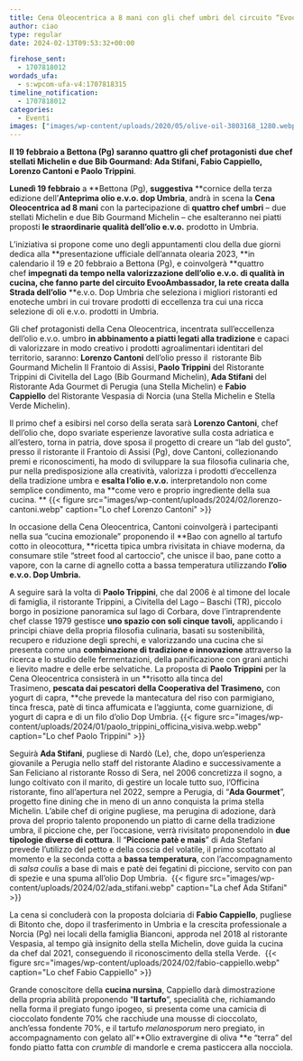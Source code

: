 ```yaml
---
title: Cena Oleocentrica a 8 mani con gli chef umbri del circuito “Evoo Ambassador”
author: ciao
type: regular
date: 2024-02-13T09:53:32+00:00

firehose_sent:
  - 1707818012
wordads_ufa:
  - s:wpcom-ufa-v4:1707818315
timeline_notification:
  - 1707818012
categories:
  - Eventi
images: ["images/wp-content/uploads/2020/05/olive-oil-3803168_1280.webp"]
---
```

**Il 19 febbraio a Bettona (Pg) saranno quattro gli chef protagonisti** **due chef stellati Michelin e due Bib Gourmand: Ada Stifani, Fabio Cappiello, Lorenzo Cantoni e Paolo Trippini**.

**Lunedì 19 febbraio**&nbsp;a&nbsp;**Bettona (Pg),&nbsp;**suggestiva**&nbsp;**cornice della terza edizione dell’**Anteprima olio e.v.o. dop Umbria**, andrà in scena la&nbsp;**Cena Oleocentrica ad 8 mani**&nbsp;con la partecipazione di&nbsp;**quattro chef umbri**&nbsp;&#8211; due stellati Michelin e due Bib Gourmand Michelin – che esalteranno nei piatti proposti&nbsp;**le straordinarie qualità dell’olio e.v.o.**&nbsp;prodotto in Umbria.

L’iniziativa si propone come uno degli appuntamenti clou della due giorni dedica alla **presentazione ufficiale dell’annata olearia 2023, **in calendario il 19 e 20 febbraio a Bettona (Pg), e coinvolgerà **quattro chef **impegnati da tempo nella valorizzazione dell’olio e.v.o. di qualità in cucina, che fanno parte del <a target="_blank" rel="noreferrer noopener"><strong>circuito EvooAmbassador</strong></a>, la rete creata dalla Strada dell’olio** **e.v.o. Dop Umbria che seleziona i migliori ristoranti ed enoteche umbri in cui trovare prodotti di eccellenza tra cui una ricca selezione di oli e.v.o. prodotti in Umbria. 

Gli chef protagonisti della Cena Oleocentrica, incentrata sull’eccellenza dell’olio e.v.o. umbro&nbsp;**in abbinamento a piatti legati alla tradizione**&nbsp;e capaci di valorizzare in modo creativo i prodotti agroalimentari identitari del territorio, saranno:&nbsp;**Lorenzo Cantoni**&nbsp;dell’olio presso il&nbsp;&nbsp;ristorante Bib Gourmand Michelin Il Frantoio di Assisi,**&nbsp;Paolo Trippini**&nbsp;del Ristorante Trippini di Civitella del Lago (Bib Gourmand Michelin),**&nbsp;Ada Stifani**&nbsp;del Ristorante Ada Gourmet di Perugia (una Stella Michelin) e&nbsp;**Fabio Cappiello**&nbsp;del Ristorante Vespasia di Norcia (una Stella Michelin e Stella Verde Michelin).

Il primo chef a esibirsi nel corso della serata sarà **Lorenzo Cantoni**, chef dell’olio che, dopo svariate esperienze lavorative sulla costa adriatica e all’estero, torna in patria, dove sposa il progetto di creare un “lab del gusto”, presso il ristorante il Frantoio di Assisi (Pg), dove Cantoni, collezionando premi e riconoscimenti, ha modo di sviluppare la sua filosofia culinaria che, pur nella predisposizione alla creatività, valorizza i prodotti d’eccellenza della tradizione umbra e **esalta l’olio e.v.o.** interpretandolo non come semplice condimento, ma **come vero e proprio ingrediente della sua cucina. **
{{< figure src="images/wp-content/uploads/2024/02/lorenzo-cantoni.webp" caption="Lo chef Lorenzo Cantoni" >}}
 

In occasione della Cena Oleocentrica, Cantoni coinvolgerà i partecipanti nella sua “cucina emozionale” proponendo il&nbsp;**Bao con agnello al tartufo cotto in oleocottura,&nbsp;**ricetta tipica umbra rivisitata in chiave moderna, da consumare stile “street food al cartoccio”, che unisce il bao, pane cotto a vapore, con la carne di agnello cotta a bassa temperatura utilizzando&nbsp;**l’olio e.v.o. Dop Umbria.**

A seguire sarà la volta di **Paolo Trippini**, che dal 2006 è al timone del locale di famiglia, il ristorante Trippini, a Civitella del Lago – Baschi (TR), piccolo borgo in posizione panoramica sul lago di Corbara, dove l’intraprendente chef classe 1979 gestisce **uno spazio con soli cinque tavoli,** applicando i principi chiave della propria filosofia culinaria, basati su sostenibilità, recupero e riduzione degli sprechi, e valorizzando una cucina che si presenta come una **combinazione di tradizione e innovazione** attraverso la ricerca e lo studio delle fermentazioni, della panificazione con grani antichi e lievito madre e delle erbe selvatiche. La proposta di **Paolo Trippini** per la Cena Oleocentrica consisterà in un **risotto alla tinca del Trasimeno, **pescata dai pescatori della Cooperativa del Trasimeno,** con yogurt di capra, **che prevede la mantecatura del riso con parmigiano, tinca fresca, patè di tinca affumicata e l’aggiunta, come guarnizione, di yogurt di capra e di un filo d’olio Dop Umbria.
{{< figure src="images/wp-content/uploads/2024/01/paolo_trippini_officina_visiva.webp.webp" caption="Lo chef Paolo Trippini" >}}
 

Seguirà **Ada Stifani**, pugliese di Nardò (Le), che, dopo un’esperienza giovanile a Perugia nello staff del ristorante Aladino e successivamente a San Feliciano al ristorante Rosso di Sera, nel 2006 concretizza il sogno, a lungo coltivato con il marito, di gestire un locale tutto suo, l’Officina ristorante, fino all’apertura nel 2022, sempre a Perugia, di “**Ada Gourmet**”, progetto fine dining che in meno di un anno conquista la prima stella Michelin. L’abile chef di origine pugliese, ma perugina di adozione, darà prova del proprio talento proponendo un piatto di carne della tradizione umbra, il piccione che, per l’occasione, verrà rivisitato proponendolo in **due tipologie diverse di cottura**. Il “**Piccione patè e mais**” di Ada Stefani prevede l’utilizzo del petto e della coscia del volatile, il primo scottato al momento e la seconda cotta a **bassa temperatura**, con l’accompagnamento di _salsa coulis_ a base di mais e patè dei fegatini di piccione, servito con pan di spezie e una spuma all&#8217;olio Dop Umbria. 
{{< figure src="images/wp-content/uploads/2024/02/ada_stifani.webp" caption="La chef Ada Stifani" >}}
 

La cena si concluderà con la proposta dolciaria di **Fabio Cappiello**, pugliese di Bitonto che, dopo il trasferimento in Umbria e la crescita professionale a Norcia (Pg) nei locali della famiglia Bianconi, approda nel 2018 al ristorante Vespasia, al tempo già insignito della stella Michelin, dove guida la cucina da chef dal 2021, conseguendo il riconoscimento della stella Verde. 
{{< figure src="images/wp-content/uploads/2024/02/fabio-cappiello.webp" caption="Lo chef Fabio Cappiello" >}}
 

Grande conoscitore della&nbsp;**cucina nursina**, Cappiello darà dimostrazione della propria abilità proponendo &#8220;**Il tartufo**&#8220;, specialità che, richiamando nella forma il pregiato fungo ipogeo, si presenta come una camicia di cioccolato fondente 70% che racchiude una mousse di cioccolato, anch’essa fondente 70%, e il tartufo&nbsp;_melanosporum_&nbsp;nero pregiato, in accompagnamento con gelato all&#8217;**Olio extravergine di oliva&nbsp;**e “terra” del fondo piatto fatta con&nbsp;_crumble_&nbsp;di mandorle e crema pasticcera alla nocciola.